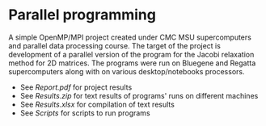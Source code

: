 # Parallel programming

A simple OpenMP/MPI project created under CMC MSU supercomputers and parallel data processing course.
The target of the project is development of a parallel version of the program for the Jacobi
relaxation method for 2D matrices. The programs were run on Bluegene and Regatta supercomputers
along with on various desktop/notebooks processors.

- See *Report.pdf* for project results
- See *Results.zip* for text results of programs' runs on different machines
- See *Results.xlsx* for compilation of text results
- See *Scripts* for scripts to run programs
